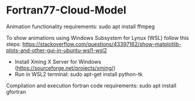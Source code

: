 # Fortran77-Cloud-Model
Animation functionality requirements:
sudo apt install ffmpeg

To show animations using Windows Subsystem for Lynux (WSL) follow this steps:
https://stackoverflow.com/questions/43397162/show-matplotlib-plots-and-other-gui-in-ubuntu-wsl1-wsl2
- Install Xming X Server for Windows (https://sourceforge.net/projects/xming/)
- Run in WSL2 terminal: sudo apt-get install python-tk

Compilation and execution fortran code requirements: 
sudo apt install gfortran
